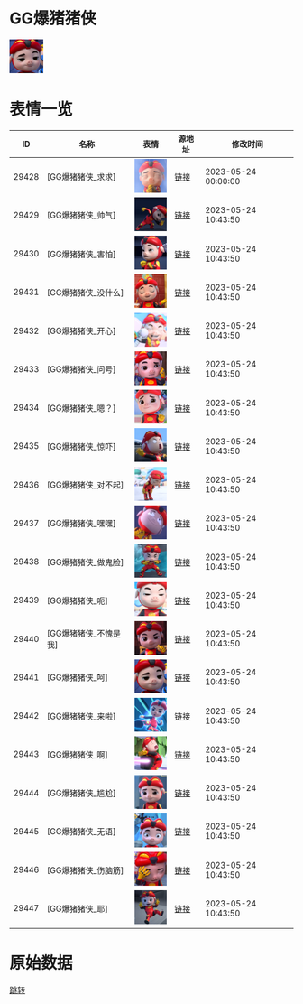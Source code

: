 # GG爆猪猪侠

<img src="./cover.png" height="60" alt="cover" />

# 表情一览

|ID|名称|表情|源地址|修改时间|
|----|----|----|----|----|
|29428|[GG爆猪猪侠_求求]|<img src="./pic/029428_%5BGG爆猪猪侠_求求%5D.png" height="60" alt="求求"/>|[链接](https://i0.hdslb.com/bfs/garb/ecf48e914ef45b826005d4c43867a1ef6fcaf96a.png)|2023-05-24 00:00:00|
|29429|[GG爆猪猪侠_帅气]|<img src="./pic/029429_%5BGG爆猪猪侠_帅气%5D.png" height="60" alt="帅气"/>|[链接](https://i0.hdslb.com/bfs/garb/f2e639b89ce76138a9c45bbc4f615ad602d21ef6.png)|2023-05-24 10:43:50|
|29430|[GG爆猪猪侠_害怕]|<img src="./pic/029430_%5BGG爆猪猪侠_害怕%5D.png" height="60" alt="害怕"/>|[链接](https://i0.hdslb.com/bfs/garb/bf3172d8609dbb9a964bc6948ace1cb5b3b97b57.png)|2023-05-24 10:43:50|
|29431|[GG爆猪猪侠_没什么]|<img src="./pic/029431_%5BGG爆猪猪侠_没什么%5D.png" height="60" alt="没什么"/>|[链接](https://i0.hdslb.com/bfs/garb/176168f17a7fc4df7076531731821d33f4bfe1ce.png)|2023-05-24 10:43:50|
|29432|[GG爆猪猪侠_开心]|<img src="./pic/029432_%5BGG爆猪猪侠_开心%5D.png" height="60" alt="开心"/>|[链接](https://i0.hdslb.com/bfs/garb/8bfb1f9da7e24fc078a39d9d1c0b4d293125d5dd.png)|2023-05-24 10:43:50|
|29433|[GG爆猪猪侠_问号]|<img src="./pic/029433_%5BGG爆猪猪侠_问号%5D.png" height="60" alt="问号"/>|[链接](https://i0.hdslb.com/bfs/garb/84321018b5c7fd910e54f9d7befdc4536f389648.png)|2023-05-24 10:43:50|
|29434|[GG爆猪猪侠_嗯？]|<img src="./pic/029434_%5BGG爆猪猪侠_嗯？%5D.png" height="60" alt="嗯？"/>|[链接](https://i0.hdslb.com/bfs/garb/e2b050e78d685839e09c6460bab0c17e6867f1b8.png)|2023-05-24 10:43:50|
|29435|[GG爆猪猪侠_惊吓]|<img src="./pic/029435_%5BGG爆猪猪侠_惊吓%5D.png" height="60" alt="惊吓"/>|[链接](https://i0.hdslb.com/bfs/garb/34bafe5dc358ecb0bf1d303a9b1cda2fd605fb64.png)|2023-05-24 10:43:50|
|29436|[GG爆猪猪侠_对不起]|<img src="./pic/029436_%5BGG爆猪猪侠_对不起%5D.png" height="60" alt="对不起"/>|[链接](https://i0.hdslb.com/bfs/garb/785144f12100dcda6d101788bb2e959263ddc315.png)|2023-05-24 10:43:50|
|29437|[GG爆猪猪侠_嘿嘿]|<img src="./pic/029437_%5BGG爆猪猪侠_嘿嘿%5D.png" height="60" alt="嘿嘿"/>|[链接](https://i0.hdslb.com/bfs/garb/e5ed56a1d1c1629e7d26af1047f2962ea950858d.png)|2023-05-24 10:43:50|
|29438|[GG爆猪猪侠_做鬼脸]|<img src="./pic/029438_%5BGG爆猪猪侠_做鬼脸%5D.png" height="60" alt="做鬼脸"/>|[链接](https://i0.hdslb.com/bfs/garb/016e56c9ad1938f44ebadf5d94df8b0832b89b74.png)|2023-05-24 10:43:50|
|29439|[GG爆猪猪侠_呃]|<img src="./pic/029439_%5BGG爆猪猪侠_呃%5D.png" height="60" alt="呃"/>|[链接](https://i0.hdslb.com/bfs/garb/fe7949bf53750d604c06bf635f710496ce7f1aed.png)|2023-05-24 10:43:50|
|29440|[GG爆猪猪侠_不愧是我]|<img src="./pic/029440_%5BGG爆猪猪侠_不愧是我%5D.png" height="60" alt="不愧是我"/>|[链接](https://i0.hdslb.com/bfs/garb/06acd3dea0c8b9f8d8f42e9c08b4a20e15006197.png)|2023-05-24 10:43:50|
|29441|[GG爆猪猪侠_呵]|<img src="./pic/029441_%5BGG爆猪猪侠_呵%5D.png" height="60" alt="呵"/>|[链接](https://i0.hdslb.com/bfs/garb/01352e4456402b7947f30d8f0b2fc3982e2f52f6.png)|2023-05-24 10:43:50|
|29442|[GG爆猪猪侠_来啦]|<img src="./pic/029442_%5BGG爆猪猪侠_来啦%5D.png" height="60" alt="来啦"/>|[链接](https://i0.hdslb.com/bfs/garb/c85a7de9941561d18e84476daeccf37abe4b6a6d.png)|2023-05-24 10:43:50|
|29443|[GG爆猪猪侠_啊]|<img src="./pic/029443_%5BGG爆猪猪侠_啊%5D.png" height="60" alt="啊"/>|[链接](https://i0.hdslb.com/bfs/garb/f87ca835b0618dc8fb511c8f4c86545cb438f3ff.png)|2023-05-24 10:43:50|
|29444|[GG爆猪猪侠_尴尬]|<img src="./pic/029444_%5BGG爆猪猪侠_尴尬%5D.png" height="60" alt="尴尬"/>|[链接](https://i0.hdslb.com/bfs/garb/dc85cb1639076217e3898d52389a8418ba4beb87.png)|2023-05-24 10:43:50|
|29445|[GG爆猪猪侠_无语]|<img src="./pic/029445_%5BGG爆猪猪侠_无语%5D.png" height="60" alt="无语"/>|[链接](https://i0.hdslb.com/bfs/garb/e25a93249d87827c98c350d3e97ea9c41f1b75b7.png)|2023-05-24 10:43:50|
|29446|[GG爆猪猪侠_伤脑筋]|<img src="./pic/029446_%5BGG爆猪猪侠_伤脑筋%5D.png" height="60" alt="伤脑筋"/>|[链接](https://i0.hdslb.com/bfs/garb/b4bfe6123b365decaddd8f335d181c8b7f234b5f.png)|2023-05-24 10:43:50|
|29447|[GG爆猪猪侠_耶]|<img src="./pic/029447_%5BGG爆猪猪侠_耶%5D.png" height="60" alt="耶"/>|[链接](https://i0.hdslb.com/bfs/garb/f0deaa83a5cb3de35559633527158332b4cd7ff4.png)|2023-05-24 10:43:50|

# 原始数据

[跳转](./raw.json)

